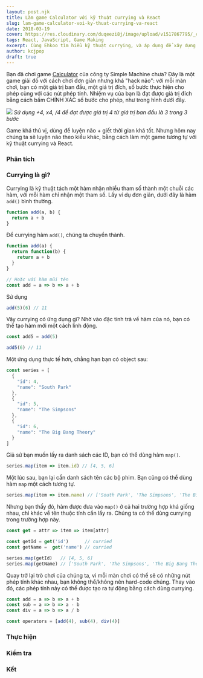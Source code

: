 ```yaml
---
layout: post.njk
title: Làm game Calculator với kỹ thuật currying và React
slug: lam-game-calculator-voi-ky-thuat-currying-va-react
date: 2018-03-19
cover: https://res.cloudinary.com/duqeezi8j/image/upload/v1517867795/_curry_advc1m.jpg
tags: React, JavaScript, Game Making
excerpt: Cùng Ehkoo tìm hiểu kỹ thuật currying, và áp dụng để xây dựng một game Calculator đơn giản bằng React nhé.
author: kcjpop
draft: true
---
```

Bạn đã chơi game [Calculator](http://www.simplemachine.co/game/calculator-the-game/) của công ty Simple Machine chưa? Đây là một game giải đố với cách chơi đơn giản nhưng khá "hack não": với mỗi màn chơi, bạn có một giá trị ban đầu, một giá trị đích, số bước thực hiện cho phép cùng với các nút phép tính. Nhiệm vụ của bạn là đạt được giá trị đích bằng cách bấm CHÍNH XÁC số bước cho phép, như trong hình dưới đây.

![](https://i.imgur.com/Dvfg94g.png)
_Sử dụng +4, x4, /4 để đạt được giá trị 4 từ giá trị ban đầu là 3 trong 3 bước_

Game khá thú vị, dùng để luyện não + giết thời gian khá tốt. Nhưng hôm nay chúng ta sẽ luyện não theo kiểu khác, bằng cách làm một game tương tự với kỹ thuật currying và React.

### Phân tích

### Currying là gì?

Currying là kỹ thuật tách một hàm nhận nhiều tham số thành một chuỗi các hàm, với mỗi hàm chỉ nhận một tham số. Lấy ví dụ đơn giản, dưới đây là hàm `add()` bình thường.

```js
function add(a, b) {
  return a + b
}
```

Để currying hàm `add()`, chúng ta chuyển thành.

```js
function add(a) {
  return function(b) {
    return a + b
  }
}

// Hoặc với hàm mũi tên
const add = a => b => a + b
```

Sử dụng

```js
add(5)(6) // 11
```

Vậy currying có ứng dụng gì? Nhờ vào đặc tính trả về hàm của nó, bạn có thể tạo hàm mới một cách linh động.

```js
const add5 = add(5)

add5(6) // 11
```

Một ứng dụng thực tế hơn, chẳng hạn bạn có object sau:

```js
const series = [
  {
    "id": 4,
    "name": "South Park"
  },
  {
    "id": 5,
    "name": "The Simpsons"
  },
  {
    "id": 6,
    "name": "The Big Bang Theory"
  }
]
```

Giả sử bạn muốn lấy ra danh sách  các ID, bạn có thể dùng hàm `map()`.

```js
series.map(item => item.id) // [4, 5, 6]
```

Một lúc sau, bạn lại cần danh sách tên các bộ phim. Bạn cũng có thể dùng hàm `map` một cách tương tự.

```js
series.map(item => item.name) // ['South Park', 'The Simpsons', 'The Big Bang Theory']
```

Nhưng bạn thấy đó, hàm được đưa vào `map()` ở cả hai trường hợp khá giống nhau, chỉ khác về tên thuộc tính cần lấy ra. Chúng ta có thể dùng currying trong trường hợp này.

```js
const get = attr => item => item[attr]

const getId = get('id')      // curried
const getName =  get('name') // curried

series.map(getId)   // [4, 5, 6]
series.map(getName) // ['South Park', 'The Simpsons', 'The Big Bang Theory']
```

Quay trở lại trò chơi của chúng ta, vì mỗi màn chơi có thể sẽ có những nút phép tính khác nhau, bạn không thể/không nên hard-code chúng. Thay vào đó, các phép tính này có thể được tạo ra tự động bằng cách dùng currying.

```js
const add = a => b => a + b
const sub = a => b => a - b
const div = a => b => a / b

const operators = [add(4), sub(4), div(4)]
```

### Thực hiện

### Kiểm tra

### Kết

